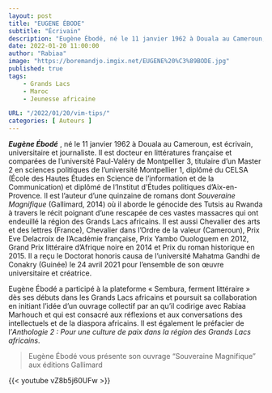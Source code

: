 ```yaml
---
layout: post
title: "EUGENE ÉBODE"
subtitle: "Écrivain"
description: "Eugène Ébodé, né le 11 janvier 1962 à Douala au Cameroun, est écrivain, universitaire et journaliste. Il est docteur en littératures française et comparées de l’université Paul-Valéry de Montpellier 3, titulaire d’un Master 2 en sciences politiques de l’université Montpellier 1, diplômé du CELSA (École des Hautes Études en Science de l’information et de la Communication) et diplômé de l’Institut d’Études politiques d’Aix-en-Provence. "
date: 2022-01-20 11:00:00
author: "Rabiaa"
image: "https://boremandjo.imgix.net/EUGENE%20%C3%89BODE.jpg"
published: true
tags:
    - Grands Lacs
    - Maroc
    - Jeunesse africaine

URL: "/2022/01/20/vim-tips/"
categories: [ Auteurs ]
---
```


**_Eugène Ébodé_** , né le 11 janvier 1962 à Douala au Cameroun, est écrivain, universitaire et journaliste. Il est docteur en littératures française et comparées de l’université Paul-Valéry de Montpellier 3, titulaire d’un Master 2 en sciences politiques de l’université Montpellier 1, diplômé du CELSA (École des Hautes Études en Science de l’information et de la Communication) et diplômé de l’Institut d’Études politiques d’Aix-en-Provence. Il est l’auteur d’une quinzaine de romans dont *Souveraine Magnifique* (Gallimard, 2014) où il aborde le génocide des Tutsis au Rwanda à travers le récit poignant d’une rescapée de ces vastes massacres qui ont endeuillé la région des Grands Lacs africains. Il est aussi Chevalier des arts et des lettres (France), Chevalier dans l’Ordre de la valeur (Cameroun), Prix Eve Delacroix de l’Académie française, Prix Yambo Ouologuem en 2012, Grand Prix littéraire d’Afrique noire en 2014 et Prix du roman historique en 2015. Il a reçu le Doctorat honoris causa de l’université Mahatma Gandhi de Conakry (Guinée) le 24 avril 2021 pour l’ensemble de son œuvre universitaire et créatrice.

Eugène Ébodé a participé à la plateforme « Sembura, ferment littéraire » dès ses débuts dans les Grands Lacs africains et poursuit sa collaboration en initiant l’idée d’un ouvrage collectif par an qu’il codirige avec Rabiaa Marhouch et qui est consacré aux réflexions et aux conversations des intellectuels et de la diaspora africains. Il est également le préfacier de  l’*Anthologie 2 : Pour une culture de paix dans la région des Grands Lacs africains*.

>Eugène Ébodé vous présente son ouvrage “Souveraine Magnifique” aux éditions Gallimard

{{< youtube vZ8b5j60UFw >}}